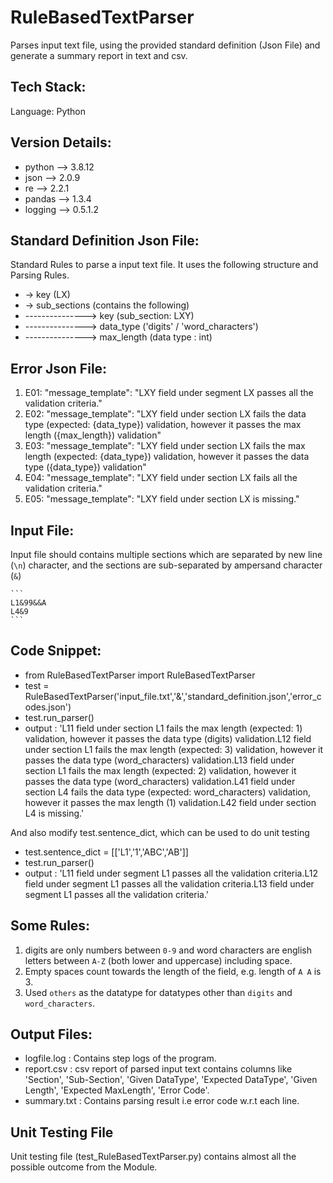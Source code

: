 # RuleBasedTextParser
Parses input text file, using the provided standard definition (Json File) and generate a summary report in text and csv.


## Tech Stack:
Language: Python

## Version Details: 
- python   --> 3.8.12
- json     --> 2.0.9
- re       --> 2.2.1
- pandas   --> 1.3.4
- logging  --> 0.5.1.2

## Standard Definition Json File:

Standard Rules to parse a input text file. It uses the following structure and Parsing Rules.

- -> key (LX)
- -> sub_sections (contains the following)
- ---------------> key (sub_section: LXY)
- ---------------> data_type ('digits' / 'word_characters')
- ---------------> max_length (data type : int)


## Error Json File:

1. E01: "message_template": "LXY field under segment LX passes all the validation criteria."
2. E02: "message_template": "LXY field under section LX fails the data type (expected: {data_type}) validation, however it passes the max length ({max_length}) validation"
3. E03: "message_template": "LXY field under section LX fails the max length (expected: {data_type}) validation, however it passes the data type ({data_type}) validation"
4. E04: "message_template": "LXY field under section LX fails all the validation criteria."
5. E05: "message_template": "LXY field under section LX is missing."

## Input File:

Input file should contains multiple sections which are separated by new line (`\n`) character, and the sections are sub-separated by ampersand character (`&`)

	```
	L1&99&&A
	L4&9
	```

## Code Snippet:

- from RuleBasedTextParser import RuleBasedTextParser
- test = RuleBasedTextParser('input_file.txt','&','standard_definition.json','error_codes.json')
- test.run_parser()
- output : 'L11 field under section L1 fails the max length (expected: 1) validation, however it passes the data type (digits) validation.L12 field under section L1 fails the max length (expected: 3) validation, however it passes the data type (word_characters) validation.L13 field under section L1 fails the max length (expected: 2) validation, however it passes the data type (word_characters) validation.L41 field under section L4 fails the data type (expected: word_characters) validation, however it passes the max length (1) validation.L42 field under section L4 is missing.'

And also modify test.sentence_dict, which can be used to do unit testing

- test.sentence_dict = [['L1','1','ABC','AB']]
- test.run_parser()
- output : 'L11 field under segment L1 passes all the validation criteria.L12 field under segment L1 passes all the validation criteria.L13 field under segment L1 passes all the validation criteria.'

## Some Rules:

1. digits are only numbers between `0-9` and word characters are english letters between `A-Z` (both lower and uppercase) including space.
2. Empty spaces count towards the length of the field, e.g. length of `A A` is 3. 
3. Used `others` as the datatype for datatypes other than `digits` and `word_characters`.

## Output Files:

- logfile.log : Contains step logs of the program.
- report.csv  : csv report of parsed input text contains columns like 'Section', 'Sub-Section', 'Given DataType', 'Expected DataType', 'Given Length', 'Expected MaxLength', 'Error Code'.
- summary.txt : Contains parsing result i.e error code w.r.t each line.

## Unit Testing File

Unit testing file (test_RuleBasedTextParser.py) contains almost all the possible outcome from the Module.
